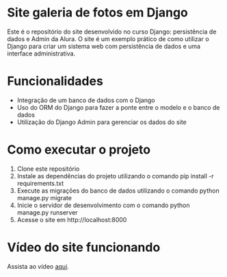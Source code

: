 # Site galeria de fotos em Django
Este é o repositório do site desenvolvido no curso Django: persistência de dados e Admin da Alura. O site é um exemplo prático de como utilizar o Django para criar um sistema web
com persistência de dados e uma interface administrativa.
# Funcionalidades
- Integração de um banco de dados com o Django
- Uso do ORM do Django para fazer a ponte entre o modelo e o banco de dados
- Utilização do Django Admin para gerenciar os dados do site
# Como executar o projeto
1. Clone este repositório
2. Instale as dependências do projeto utilizando o comando pip install -r requirements.txt
3. Execute as migrações do banco de dados utilizando o comando python manage.py migrate
4. Inicie o servidor de desenvolvimento com o comando python manage.py runserver
5. Acesse o site em http://localhost:8000

# Vídeo do site funcionando 
Assista ao vídeo [aqui](https://www.youtube.com/watch?v=-cOrddoUjcI&t=11s).
